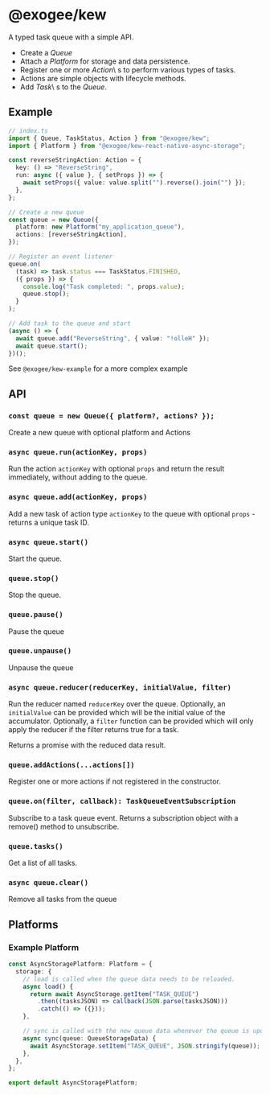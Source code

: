 # @exogee/kew

A typed task queue with a simple API.

- Create a _Queue_
- Attach a _Platform_ for storage and data persistence.
- Register one or more _Action_\ s to perform various types of tasks.
- Actions are simple objects with lifecycle methods.
- Add _Task_\ s to the _Queue_.

## Example

```ts
// index.ts
import { Queue, TaskStatus, Action } from "@exogee/kew";
import { Platform } from "@exogee/kew-react-native-async-storage";

const reverseStringAction: Action = {
  key: () => "ReverseString",
  run: async ({ value }, { setProps }) => {
    await setProps({ value: value.split("").reverse().join("") });
  },
};

// Create a new queue
const queue = new Queue({
  platform: new Platform("my_application_queue"),
  actions: [reverseStringAction],
});

// Register an event listener
queue.on(
  (task) => task.status === TaskStatus.FINISHED,
  ({ props }) => {
    console.log("Task completed: ", props.value);
    queue.stop();
  }
);

// Add task to the queue and start
(async () => {
  await queue.add("ReverseString", { value: "!olleH" });
  await queue.start();
})();
```

See `@exogee/kew-example` for a more complex example

## API

### `const queue = new Queue({ platform?, actions? });`

Create a new queue with optional platform and Actions

### `async queue.run(actionKey, props)`

Run the action `actionKey` with optional `props` and return the result immediately, without adding to the queue.

### `async queue.add(actionKey, props)`

Add a new task of action type `actionKey` to the queue with optional `props` - returns a unique task ID.

### `async queue.start()`

Start the queue.

### `queue.stop()`

Stop the queue.

### `queue.pause()`

Pause the queue

### `queue.unpause()`

Unpause the queue

### `async queue.reducer(reducerKey, initialValue, filter)`

Run the reducer named `reducerKey` over the queue.
Optionally, an `initialValue` can be provided which will be the initial value of the accumulator.
Optionally, a `filter` function can be provided which will only apply the reducer if the filter returns true for a task.

Returns a promise with the reduced data result.

### `queue.addActions(...actions[])`

Register one or more actions if not registered in the constructor.

### `queue.on(filter, callback): TaskQueueEventSubscription`

Subscribe to a task queue event.
Returns a subscription object with a remove() method to unsubscribe.

### `queue.tasks()`

Get a list of all tasks.

### `async queue.clear()`

Remove all tasks from the queue

## Platforms

### Example Platform

```ts
const AsyncStoragePlatform: Platform = {
  storage: {
    // load is called when the queue data needs to be reloaded.
    async load() {
      return await AsyncStorage.getItem("TASK_QUEUE")
        .then((tasksJSON) => callback(JSON.parse(tasksJSON)))
        .catch(() => ({}));
    },

    // sync is called with the new queue data whenever the queue is updated.
    async sync(queue: QueueStorageData) {
      await AsyncStorage.setItem("TASK_QUEUE", JSON.stringify(queue));
    },
  },
};

export default AsyncStoragePlatform;
```
